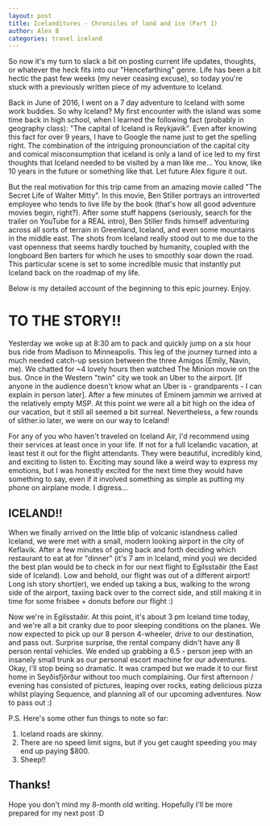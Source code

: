 ```yaml
---
layout: post
title: Icelanditures - Chronicles of land and ice (Part 1)
author: Alex B
categories: travel iceland
---
```


So now it's my turn to slack a bit on posting current life updates, thoughts, or whatever the heck fits into our "Hencefarthing" genre. Life has been a bit hectic the past few weeks (my never ceasing excuse), so today you're stuck with a previously written piece of my adventure to Iceland.

Back in June of 2016, I went on a 7 day adventure to Iceland with some work buddies. So why Iceland? My first encounter with the island was some time back in high school, when I learned the following fact (probably in geography class): "The capital of Iceland is Reykjavik". Even after knowing this fact for over 9 years, I have to Google the name just to get the spelling right. The combination of the intriguing pronounciation of the capital city and comical misconsumption that iceland is only a land of ice led to my first thoughts that Iceland needed to be visited by a man like me... You know, like 10 years in the future or something like that. Let future Alex figure it out.

But the real motivation for this trip came from an amazing movie called "The Secret Life of Walter Mitty". In this movie, Ben Stiller portrays an introverted employee who tends to live life by the book (that's how all good adventure movies begin, right?). After some stuff happens (seriously, search for the trailer on YouTube for a REAL intro), Ben Stiller finds himself adventuring across all sorts of terrain in Greenland, Iceland, and even some mountains in the middle east. The shots from Iceland really stood out to me due to the vast openness that seems hardly touched by humanity, coupled with the longboard Ben barters for which he uses to smoothly soar down the road. This particular scene is set to some incredible music that instantly put Iceland back on the roadmap of my life.

Below is my detailed account of the beginning to this epic journey. Enjoy.

# TO THE STORY!!

Yesterday we woke up at 8:30 am to pack and quickly jump on a six hour bus ride from Madison to Minneapolis. This leg of the journey turned into a much needed catch-up session between the three Amigos (Emily, Navin, me). We chatted for ~4 lovely hours then watched The Minion movie on the bus. Once in the Western "twin" city we took an Uber to the airport. [If anyone in the audience doesn't know what an Uber is - grandparents - I can explain in person later]. After a few minutes of Eminem jammin we arrived at the relatively empty MSP. At this point we were all a bit high on the idea of our vacation, but it still all seemed a bit surreal. Nevertheless, a few rounds of slither.io later, we were on our way to Iceland!

For any of you who haven't traveled on Iceland Air, I'd recommend using their services at least once in your life. If not for a full Icelandic vacation, at least test it out for the flight attendants. They were beautiful, incredibly kind, and exciting to listen to. Exciting may sound like a weird way to express my emotions, but I was honestly excited for the next time they would have something to say, even if it involved something as simple as putting my phone on airplane mode. I digress...

## ICELAND!!

When we finally arrived on the little blip of volcanic islandness called Iceland, we were met with a small, modern looking airport in the city of Keflavik. After a few minutes of going back and forth deciding which restaurant to eat at for "dinner" (it's 7 am in Iceland, mind you) we decided the best plan would be to check in for our next flight to Egilsstaðir (the East side of Iceland). Low and behold, our flight was out of a different airport! Long ish story short(er), we ended up taking a bus, walking to the wrong side of the airport, taxiing back over to the correct side, and still making it in time for some frisbee + donuts before our flight :)

Now we're in Egilsstaðir. At this point, it's about 3 pm Iceland time today, and we're all a bit cranky due to poor sleeping conditions on the planes. We now expected to pick up our 8 person 4-wheeler, drive to our destination, and pass out. Surprise surprise, the rental company didn't have any 8 person rental vehicles. We ended up grabbing a 6.5 - person jeep with an insanely small trunk as our personal escort machine for our adventures. Okay, I'll stop being so dramatic. It was cramped but we made it to our first home in Seyðisfjörður without too much complaining. Our first afternoon / evening has consisted of pictures, leaping over rocks, eating delicious pizza whilst playing Sequence, and planning all of our upcoming adventures. Now to pass out :)

P.S. Here's some other fun things to note so far:
1. Iceland roads are skinny.
2. There are no speed limit signs, but if you get caught speeding you may end up paying $800.
3. Sheep!!

## Thanks!
Hope you don't mind my 8-month old writing. Hopefully I'll be more prepared for my next post :D